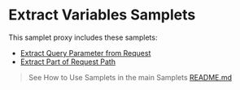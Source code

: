 # Extract Variables Samplets

This samplet proxy includes these samplets:

* [Extract Query Parameter from Request](./docs/Extract-Query-Param.md)
* [Extract Part of Request Path](./docs/Extract-URI-Part.md)

>See How to Use Samplets in the main Samplets [README.md](../README.md)
